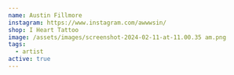 ```yaml
---
name: Austin Fillmore
instagram: https://www.instagram.com/awwwsin/
shop: I Heart Tattoo
image: /assets/images/screenshot-2024-02-11-at-11.00.35 am.png
tags:
  - artist
active: true
---
```

